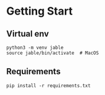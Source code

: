 # Getting Start

## Virtual env

```
python3 -m venv jable
source jable/bin/activate  # MacOS
```

## Requirements

`pip install -r requirements.txt`

